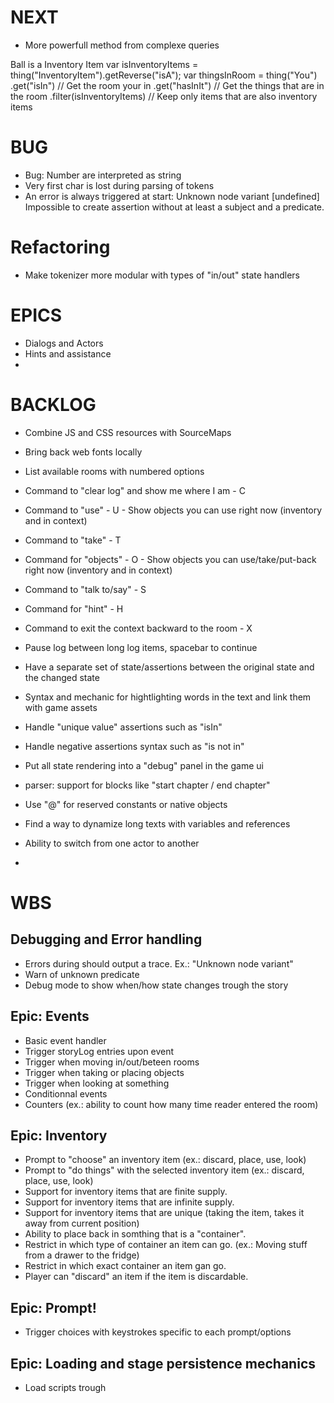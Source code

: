 
# NEXT

- More powerfull method from complexe queries

Ball is a Inventory Item
var isInventoryItems = thing("InventoryItem").getReverse("isA");
var thingsInRoom =
    thing("You")
        .get("isIn") // Get the room your in
            .get("hasInIt") // Get the things that are in the room
                .filter(isInventoryItems) // Keep only items that are also inventory items

# BUG

- Bug: Number are interpreted as string
- Very first char is lost during parsing of tokens
- An error is always triggered at start:
    Unknown node variant [undefined]
    Impossible to create assertion without at least a subject and a predicate.

# Refactoring

- Make tokenizer more modular with types of "in/out" state handlers

# EPICS

- Dialogs and Actors
- Hints and assistance
- 

# BACKLOG

- Combine JS and CSS resources with SourceMaps
- Bring back web fonts locally

- List available rooms with numbered options

- Command to "clear log" and show me where I am - C
- Command to "use" - U - Show objects you can use right now (inventory and in context)
- Command to "take" - T
- Command for "objects" - O - Show objects you can use/take/put-back right now (inventory and in context)
- Command to "talk to/say" - S
- Command for "hint" - H
- Command to exit the context backward to the room - X

- Pause log between long log items, spacebar to continue
- Have a separate set of state/assertions between the original state and the changed state
- Syntax and mechanic for hightlighting words in the text and link them with game assets
- Handle "unique value" assertions such as "isIn"
- Handle negative assertions syntax such as "is not in"
- Put all state rendering into a "debug" panel in the game ui
- parser: support for blocks like "start chapter / end chapter"
- Use "@" for reserved constants or native objects
- Find a way to dynamize long texts with variables and references
- Ability to switch from one actor to another
- 


# WBS

## Debugging and Error handling

- Errors during should output a trace. Ex.: "Unknown node variant"
- Warn of unknown predicate
- Debug mode to show when/how state changes trough the story

## Epic: Events

- Basic event handler
- Trigger storyLog entries upon event
- Trigger when moving in/out/beteen rooms
- Trigger when taking or placing objects
- Trigger when looking at something
- Conditionnal events
- Counters (ex.: ability to count how many time reader entered the room)

## Epic: Inventory

- Prompt to "choose" an inventory item (ex.: discard, place, use, look)
- Prompt to "do things" with the selected inventory item (ex.: discard, place, use, look)
- Support for inventory items that are finite supply.
- Support for inventory items that are infinite supply.
- Support for inventory items that are unique (taking the item, takes it away from current position)
- Ability to place back in somthing that is a "container".
- Restrict in which type of container an item can go. (ex.: Moving stuff from a drawer to the fridge)
- Restrict in which exact container an item gan go.
- Player can "discard" an item if the item is discardable. 

## Epic: Prompt!

- Trigger choices with keystrokes specific to each prompt/options

## Epic: Loading and stage persistence mechanics

- Load scripts trough <script> tag
- Ability to set Stories and Chapter scope
- Reader can switch between le list of available stories
- State is flushed when loading another story
- Persist state in real-time at "Story" level
- Retrieve stored state when comming back to a story
- Command to clear the state

## Epic: Player moves from one room to another

- Trigger a move command with the "m" key
- With the move command, show a log item of type "options" to show the list of rooms
- Focus the cursor on the first option
- Select a room from the list using the keyboard (arrows or tab and spacebar)
- Move the player from one room to another when a selection is made
- Trigger the "entered room" routine when entering a room
- Ensure that a player is not in two room at once

## Room movement refinements

- Movements are described with a "action" type log
- Room descriptio are described with "described" type log
- Trigger a selection of room with the number keys [1 to 9]
- Press [esc] to cancel the current choice
- Select a room with the mouse
- Remove the list of choice after a selection is made
- When entering a room, dont show the same room description more than X times in Y minutes
- When no rooms are available, the "No rooms available" message fades out after a moment